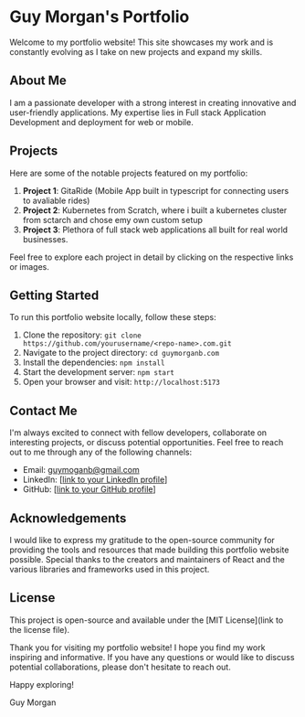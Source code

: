 # Guy Morgan's Portfolio

Welcome to my portfolio website! This site showcases my work and is constantly evolving as I take on new projects and expand my skills.

## About Me

I am a passionate developer with a strong interest in creating innovative and user-friendly applications. My expertise lies in Full stack Application Development and deployment for web or mobile.

## Projects

Here are some of the notable projects featured on my portfolio:

1. **Project 1**: GitaRide (Mobile App built in typescript for connecting users to avaliable rides)
2. **Project 2**: Kubernetes from Scratch, where i built a kubernetes cluster from sctarch and chose emy own custom setup
3. **Project 3**: Plethora of full stack web applications all built for real world businesses.

Feel free to explore each project in detail by clicking on the respective links or images.

## Getting Started

To run this portfolio website locally, follow these steps:

1. Clone the repository: `git clone https://github.com/yourusername/<repo-name>.com.git`
2. Navigate to the project directory: `cd guymorganb.com`
3. Install the dependencies: `npm install`
4. Start the development server: `npm start`
5. Open your browser and visit: `http://localhost:5173`

## Contact Me

I'm always excited to connect with fellow developers, collaborate on interesting projects, or discuss potential opportunities. Feel free to reach out to me through any of the following channels:

- Email: guymoganb@gmail.com
- LinkedIn: [[link to your LinkedIn profile](https://www.linkedin.com/in/guymorganb/)]
- GitHub: [[link to your GitHub profile](https://github.com/guyycodes)]

## Acknowledgements

I would like to express my gratitude to the open-source community for providing the tools and resources that made building this portfolio website possible. Special thanks to the creators and maintainers of React and the various libraries and frameworks used in this project.

## License

This project is open-source and available under the [MIT License](link to the license file).

Thank you for visiting my portfolio website! I hope you find my work inspiring and informative. If you have any questions or would like to discuss potential collaborations, please don't hesitate to reach out.

Happy exploring!

Guy Morgan
